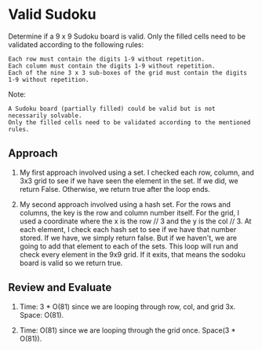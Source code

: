 # Valid Sudoku

Determine if a 9 x 9 Sudoku board is valid. Only the filled cells need to be validated according to the following rules:

    Each row must contain the digits 1-9 without repetition.
    Each column must contain the digits 1-9 without repetition.
    Each of the nine 3 x 3 sub-boxes of the grid must contain the digits 1-9 without repetition.

Note:

    A Sudoku board (partially filled) could be valid but is not necessarily solvable.
    Only the filled cells need to be validated according to the mentioned rules.

## Approach
1. My first approach involved using a set. I checked each row, column, and 3x3 grid to see if we have seen the element in the set. If we did, we return False. Otherwise, we return true after the loop ends.

2. My second approach involved using a hash set. For the rows and columns, the key is the row and column number itself. For the grid, I used a coordinate where the x is the row // 3 and the y is the col // 3. At each element, I check each hash set to see if we have that number stored. If we have, we simply return false. But if we haven't, we are going to add that element to each of the sets. This loop will run and check every element in the 9x9 grid. If it exits, that means the sodoku board is valid so we return true. 

## Review and Evaluate 
1. Time: 3 * O(81) since we are looping through row, col, and grid 3x. Space: O(81).

2. Time: O(81) since we are looping through the grid once. Space(3 * O(81)).